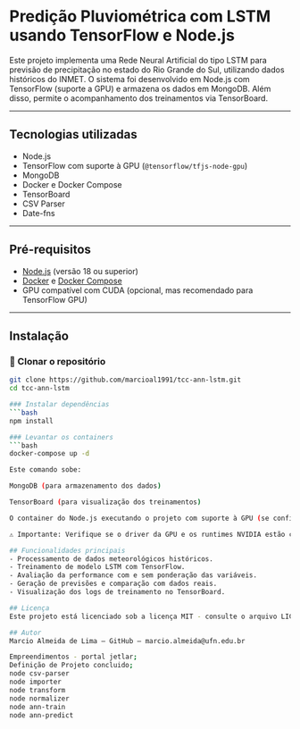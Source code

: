 # Predição Pluviométrica com LSTM usando TensorFlow e Node.js

Este projeto implementa uma Rede Neural Artificial do tipo LSTM para previsão de precipitação no estado do Rio Grande do Sul, utilizando dados históricos do INMET. O sistema foi desenvolvido em Node.js com TensorFlow (suporte a GPU) e armazena os dados em MongoDB. Além disso, permite o acompanhamento dos treinamentos via TensorBoard.

---

## Tecnologias utilizadas

- Node.js
- TensorFlow com suporte à GPU (`@tensorflow/tfjs-node-gpu`)
- MongoDB
- Docker e Docker Compose
- TensorBoard
- CSV Parser
- Date-fns

---

## Pré-requisitos

- [Node.js](https://nodejs.org/) (versão 18 ou superior)
- [Docker](https://www.docker.com/) e [Docker Compose](https://docs.docker.com/compose/)
- GPU compatível com CUDA (opcional, mas recomendado para TensorFlow GPU)

---

## Instalação

### 🔧 Clonar o repositório

```bash
git clone https://github.com/marcioal1991/tcc-ann-lstm.git
cd tcc-ann-lstm

### Instalar dependências
```bash
npm install

### Levantar os containers
```bash
docker-compose up -d

Este comando sobe:

MongoDB (para armazenamento dos dados)

TensorBoard (para visualização dos treinamentos)

O container do Node.js executando o projeto com suporte à GPU (se configurado)

⚠️ Importante: Verifique se o driver da GPU e os runtimes NVIDIA estão corretamente instalados no seu sistema para que o TensorFlow GPU funcione dentro do Docker.

## Funcionalidades principais
- Processamento de dados meteorológicos históricos.
- Treinamento de modelo LSTM com TensorFlow.
- Avaliação da performance com e sem ponderação das variáveis.
- Geração de previsões e comparação com dados reais.
- Visualização dos logs de treinamento no TensorBoard.

## Licença
Este projeto está licenciado sob a licença MIT - consulte o arquivo LICENSE para detalhes.

## Autor
Marcio Almeida de Lima – GitHub – marcio.almeida@ufn.edu.br

Empreendimentos - portal jetlar;
Definição de Projeto concluido;
node csv-parser
node importer
node transform
node normalizer
node ann-train
node ann-predict

